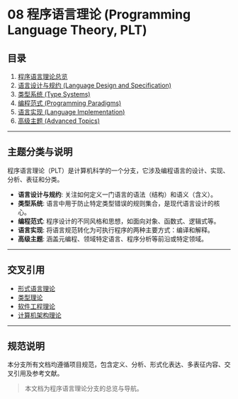 # 08 程序语言理论 (Programming Language Theory, PLT)

## 目录

1. [程序语言理论总览](./README.md)
2. [语言设计与规约 (Language Design and Specification)](./08.1_Language_Design_and_Specification/README.md)
3. [类型系统 (Type Systems)](./08.2_Type_Systems/README.md)
4. [编程范式 (Programming Paradigms)](./08.3_Programming_Paradigms/README.md)
5. [语言实现 (Language Implementation)](./08.4_Language_Implementation/README.md)
6. [高级主题 (Advanced Topics)](./08.5_Advanced_Topics/README.md)

---

## 主题分类与说明

程序语言理论（PLT）是计算机科学的一个分支，它涉及编程语言的设计、实现、分析、表征和分类。

- **语言设计与规约**: 关注如何定义一门语言的语法（结构）和语义（含义）。
- **类型系统**: 语言中用于防止特定类型错误的规则集合，是现代语言设计的核心。
- **编程范式**: 程序设计的不同风格和思想，如面向对象、函数式、逻辑式等。
- **语言实现**: 将语言规范转化为可执行程序的两种主要方式：编译和解释。
- **高级主题**: 涵盖元编程、领域特定语言、程序分析等前沿或特定领域。

---

## 交叉引用

- [形式语言理论](../04_Formal_Language_Theory/README.md)
- [类型理论](../05_Type_Theory/README.md)
- [软件工程理论](../07_Software_Engineering_Theory/README.md)
- [计算机架构理论](../09_Computer_Architecture_Theory/README.md)

---

## 规范说明

本分支所有文档均遵循项目规范，包含定义、分析、形式化表达、多表征内容、交叉引用及参考文献。

> 本文档为程序语言理论分支的总览与导航。
